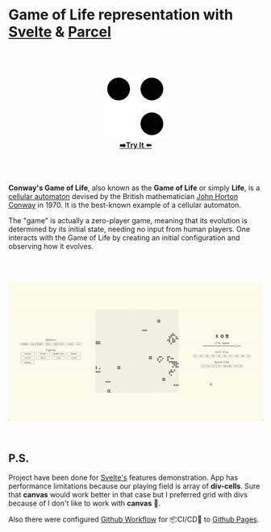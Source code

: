 
# Game of Life representation with [Svelte](https://svelte.dev/https://svelte.dev/) & [Parcel](https://parceljs.org/)

<br> <br>
<p align="center">
  <a target="_blank" href="https://vladagurets.github.io/game-of-life">
	  <img src="https://raw.githubusercontent.com/vladagurets/game-of-life/60d2b7004bbdaa5e83b0960536bf14a2647ac9f5/public/favicon.png?raw=true" />
  	  <br>
  	  <b>➡️Try It ⬅️</b>
  </a>
</p>
<br> <br>

**Conway's Game of Life**, also known as the  **Game of Life**  or simply  **Life**, is a  [cellular automaton](https://www.conwaylife.com/wiki/Cellular_automaton "Cellular automaton")  devised by the British mathematician  [John Horton Conway](https://www.conwaylife.com/wiki/John_Horton_Conway "John Horton Conway")  in 1970. It is the best-known example of a cellular automaton.

The "game" is actually a zero-player game, meaning that its evolution is determined by its initial state, needing no input from human players. One interacts with the Game of Life by creating an initial configuration and observing how it evolves.

<br> <br>
<p align="center">
  <img src="https://github.com/vladagurets/game-of-life/blob/76d7182084007583f957714ffaa2eaa939cb1b6a/public/example.gif?raw=true" />
</p>
<br>

## P.S.
Project have been done for [Svelte's](https://svelte.dev/https://svelte.dev/) features demonstration.
App has performance limitations because our playing field is array of **div-cells**. Sure that **canvas** would work better in that case but I preferred grid with divs because of I don't like to work with **canvas** 👺.

Also there were configured [Github Workflow](https://github.com/features/actions) for 📦CI/CD🚚  to [Github Pages](https://pages.github.com/).


